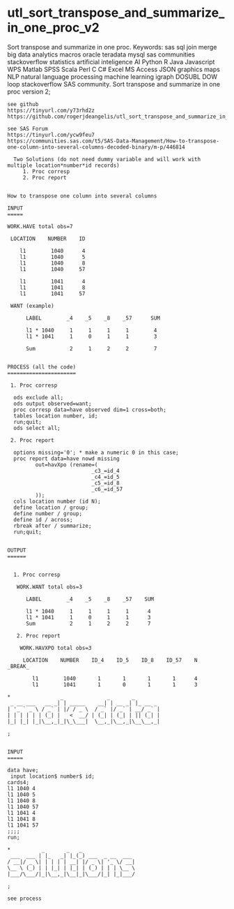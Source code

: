 # utl_sort_transpose_and_summarize_in_one_proc_v2
Sort transpose and summarize in one proc.  Keywords: sas sql join merge big data analytics macros oracle teradata mysql sas communities stackoverflow statistics artificial inteligence AI Python R Java Javascript WPS Matlab SPSS Scala Perl C C# Excel MS Access JSON graphics maps NLP natural language processing machine learning igraph DOSUBL DOW loop stackoverflow SAS community.
    Sort transpose and summarize in one proc version 2;

    see github
    https://tinyurl.com/y73rhd2z
    https://github.com/rogerjdeangelis/utl_sort_transpose_and_summarize_in_one_proc_v2

    see SAS Forum
    https://tinyurl.com/ycw9feu7
    https://communities.sas.com/t5/SAS-Data-Management/How-to-transpose-one-column-into-several-columns-decoded-binary/m-p/446814

      Two Solutions (do not need dummy variable and will work with multiple location*number*id records)
         1. Proc corresp
         2. Proc report


    How to transpose one column into several columns

    INPUT
    =====

    WORK.HAVE total obs=7

     LOCATION    NUMBER    ID

        l1        1040      4
        l1        1040      5
        l1        1040      8
        l1        1040     57

        l1        1041      4
        l1        1041      8
        l1        1041     57

     WANT (example)

          LABEL        _4    _5    _8    _57      SUM

          l1 * 1040     1     1     1     1        4
          l1 * 1041     1     0     1     1        3

          Sum           2     1     2     2        7


    PROCESS (all the code)
    ======================

     1. Proc corresp

      ods exclude all;
      ods output observed=want;
      proc corresp data=have observed dim=1 cross=both;
      tables location number, id;
      run;quit;
      ods select all;

     2. Proc report

      options missing='0'; * make a numeric 0 in this case;
      proc report data=have nowd missing
             out=havXpo (rename=(
                               _c3_=id_4
                               _c4_=id_5
                               _c5_=id_8
                               _c6_=id_57
             ));
      cols location number (id N);
      define location / group;
      define number / group;
      define id / across;
      rbreak after / summarize;
      run;quit;


    OUTPUT
    ======


      1. Proc corresp

       WORK.WANT total obs=3

          LABEL        _4    _5    _8    _57    SUM

          l1 * 1040     1     1     1     1      4
          l1 * 1041     1     0     1     1      3
          Sum           2     1     2     2      7

       2. Proc report

        WORK.HAVXPO total obs=3

         LOCATION    NUMBER    ID_4    ID_5    ID_8    ID_57    N    _BREAK_

            l1        1040       1       1       1       1      4
            l1        1041       1       0       1       1      3

    *                _              _       _
     _ __ ___   __ _| | _____    __| | __ _| |_ __ _
    | '_ ` _ \ / _` | |/ / _ \  / _` |/ _` | __/ _` |
    | | | | | | (_| |   <  __/ | (_| | (_| | || (_| |
    |_| |_| |_|\__,_|_|\_\___|  \__,_|\__,_|\__\__,_|

    ;


    INPUT
    =====

    data have;
     input location$ number$ id;
    cards4;
    l1 1040 4
    l1 1040 5
    l1 1040 8
    l1 1040 57
    l1 1041 4
    l1 1041 8
    l1 1041 57
    ;;;;
    run;

    *          _       _   _
     ___  ___ | |_   _| |_(_) ___  _ __  ___
    / __|/ _ \| | | | | __| |/ _ \| '_ \/ __|
    \__ \ (_) | | |_| | |_| | (_) | | | \__ \
    |___/\___/|_|\__,_|\__|_|\___/|_| |_|___/

    ;

    see process



